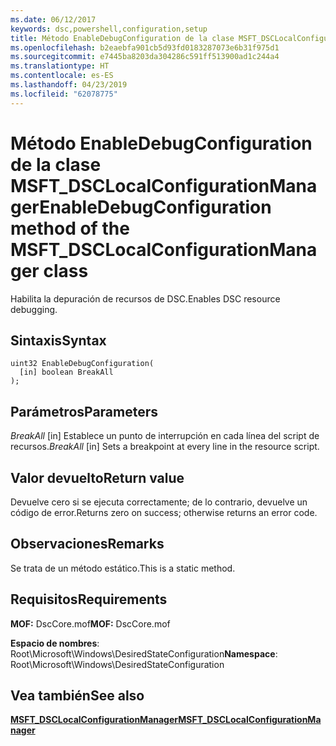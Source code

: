 ```yaml
---
ms.date: 06/12/2017
keywords: dsc,powershell,configuration,setup
title: Método EnableDebugConfiguration de la clase MSFT_DSCLocalConfigurationManager
ms.openlocfilehash: b2eaebfa901cb5d93fd0183287073e6b31f975d1
ms.sourcegitcommit: e7445ba8203da304286c591ff513900ad1c244a4
ms.translationtype: HT
ms.contentlocale: es-ES
ms.lasthandoff: 04/23/2019
ms.locfileid: "62078775"
---
```

# <a name="enabledebugconfiguration-method-of-the-msftdsclocalconfigurationmanager-class"></a><span data-ttu-id="3b205-103">Método EnableDebugConfiguration de la clase MSFT_DSCLocalConfigurationManager</span><span class="sxs-lookup"><span data-stu-id="3b205-103">EnableDebugConfiguration method of the MSFT_DSCLocalConfigurationManager class</span></span>

<span data-ttu-id="3b205-104">Habilita la depuración de recursos de DSC.</span><span class="sxs-lookup"><span data-stu-id="3b205-104">Enables DSC resource debugging.</span></span>

## <a name="syntax"></a><span data-ttu-id="3b205-105">Sintaxis</span><span class="sxs-lookup"><span data-stu-id="3b205-105">Syntax</span></span>

```mof
uint32 EnableDebugConfiguration(
  [in] boolean BreakAll
);
```

## <a name="parameters"></a><span data-ttu-id="3b205-106">Parámetros</span><span class="sxs-lookup"><span data-stu-id="3b205-106">Parameters</span></span>

<span data-ttu-id="3b205-107">*BreakAll* \[in\] Establece un punto de interrupción en cada línea del script de recursos.</span><span class="sxs-lookup"><span data-stu-id="3b205-107">*BreakAll* \[in\] Sets a breakpoint at every line in the resource script.</span></span>

## <a name="return-value"></a><span data-ttu-id="3b205-108">Valor devuelto</span><span class="sxs-lookup"><span data-stu-id="3b205-108">Return value</span></span>

<span data-ttu-id="3b205-109">Devuelve cero si se ejecuta correctamente; de lo contrario, devuelve un código de error.</span><span class="sxs-lookup"><span data-stu-id="3b205-109">Returns zero on success; otherwise returns an error code.</span></span>

## <a name="remarks"></a><span data-ttu-id="3b205-110">Observaciones</span><span class="sxs-lookup"><span data-stu-id="3b205-110">Remarks</span></span>

<span data-ttu-id="3b205-111">Se trata de un método estático.</span><span class="sxs-lookup"><span data-stu-id="3b205-111">This is a static method.</span></span>

## <a name="requirements"></a><span data-ttu-id="3b205-112">Requisitos</span><span class="sxs-lookup"><span data-stu-id="3b205-112">Requirements</span></span>

<span data-ttu-id="3b205-113">**MOF:** DscCore.mof</span><span class="sxs-lookup"><span data-stu-id="3b205-113">**MOF:** DscCore.mof</span></span>

<span data-ttu-id="3b205-114">**Espacio de nombres**: Root\Microsoft\Windows\DesiredStateConfiguration</span><span class="sxs-lookup"><span data-stu-id="3b205-114">**Namespace**: Root\Microsoft\Windows\DesiredStateConfiguration</span></span>

## <a name="see-also"></a><span data-ttu-id="3b205-115">Vea también</span><span class="sxs-lookup"><span data-stu-id="3b205-115">See also</span></span>

[<span data-ttu-id="3b205-116">**MSFT_DSCLocalConfigurationManager**</span><span class="sxs-lookup"><span data-stu-id="3b205-116">**MSFT_DSCLocalConfigurationManager**</span></span>](msft-dsclocalconfigurationmanager.md)